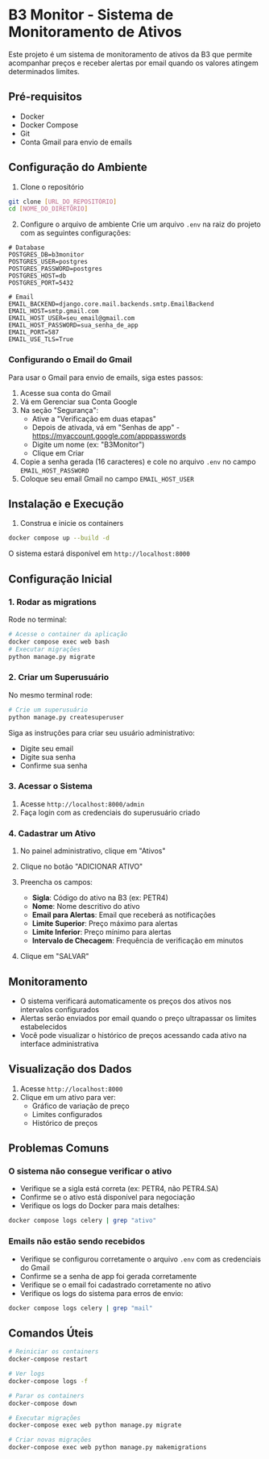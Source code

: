 # B3 Monitor - Sistema de Monitoramento de Ativos

Este projeto é um sistema de monitoramento de ativos da B3 que permite acompanhar preços e receber alertas por email quando os valores atingem determinados limites.

## Pré-requisitos

- Docker
- Docker Compose
- Git
- Conta Gmail para envio de emails

## Configuração do Ambiente

1. Clone o repositório
```bash
git clone [URL_DO_REPOSITÓRIO]
cd [NOME_DO_DIRETÓRIO]
```

2. Configure o arquivo de ambiente
Crie um arquivo `.env` na raiz do projeto com as seguintes configurações:

```plaintext
# Database
POSTGRES_DB=b3monitor
POSTGRES_USER=postgres
POSTGRES_PASSWORD=postgres
POSTGRES_HOST=db
POSTGRES_PORT=5432

# Email
EMAIL_BACKEND=django.core.mail.backends.smtp.EmailBackend
EMAIL_HOST=smtp.gmail.com
EMAIL_HOST_USER=seu_email@gmail.com
EMAIL_HOST_PASSWORD=sua_senha_de_app
EMAIL_PORT=587
EMAIL_USE_TLS=True
```

### Configurando o Email do Gmail

Para usar o Gmail para envio de emails, siga estes passos:

1. Acesse sua conta do Gmail
2. Vá em Gerenciar sua Conta Google
3. Na seção "Segurança":
   - Ative a "Verificação em duas etapas"
   - Depois de ativada, vá em "Senhas de app" - https://myaccount.google.com/apppasswords
   - Digite um nome (ex: "B3Monitor")
   - Clique em Criar
4. Copie a senha gerada (16 caracteres) e cole no arquivo `.env` no campo `EMAIL_HOST_PASSWORD`
5. Coloque seu email Gmail no campo `EMAIL_HOST_USER`

## Instalação e Execução

1. Construa e inicie os containers
```bash
docker compose up --build -d
```

O sistema estará disponível em `http://localhost:8000`

## Configuração Inicial

### 1. Rodar as migrations

Rode no terminal:
```bash
# Acesse o container da aplicação
docker compose exec web bash
# Executar migrações
python manage.py migrate
```
### 2. Criar um Superusuário

No mesmo terminal rode:
```bash
# Crie um superusuário
python manage.py createsuperuser
```

Siga as instruções para criar seu usuário administrativo:
- Digite seu email
- Digite sua senha
- Confirme sua senha

### 3. Acessar o Sistema

1. Acesse `http://localhost:8000/admin`
2. Faça login com as credenciais do superusuário criado

### 4. Cadastrar um Ativo

1. No painel administrativo, clique em "Ativos"
2. Clique no botão "ADICIONAR ATIVO"
3. Preencha os campos:
   - **Sigla**: Código do ativo na B3 (ex: PETR4)
   - **Nome**: Nome descritivo do ativo
   - **Email para Alertas**: Email que receberá as notificações
   - **Limite Superior**: Preço máximo para alertas
   - **Limite Inferior**: Preço mínimo para alertas
   - **Intervalo de Checagem**: Frequência de verificação em minutos

4. Clique em "SALVAR"

## Monitoramento

- O sistema verificará automaticamente os preços dos ativos nos intervalos configurados
- Alertas serão enviados por email quando o preço ultrapassar os limites estabelecidos
- Você pode visualizar o histórico de preços acessando cada ativo na interface administrativa

## Visualização dos Dados

1. Acesse `http://localhost:8000`
2. Clique em um ativo para ver:
   - Gráfico de variação de preço
   - Limites configurados
   - Histórico de preços

## Problemas Comuns

### O sistema não consegue verificar o ativo

- Verifique se a sigla está correta (ex: PETR4, não PETR4.SA)
- Confirme se o ativo está disponível para negociação
- Verifique os logs do Docker para mais detalhes:
```bash
docker compose logs celery | grep "ativo"
```

### Emails não estão sendo recebidos

- Verifique se configurou corretamente o arquivo `.env` com as credenciais do Gmail
- Confirme se a senha de app foi gerada corretamente
- Verifique se o email foi cadastrado corretamente no ativo
- Verifique os logs do sistema para erros de envio:
```bash
docker compose logs celery | grep "mail"
```

## Comandos Úteis

```bash
# Reiniciar os containers
docker-compose restart

# Ver logs
docker-compose logs -f

# Parar os containers
docker-compose down

# Executar migrações
docker-compose exec web python manage.py migrate

# Criar novas migrações
docker-compose exec web python manage.py makemigrations
```